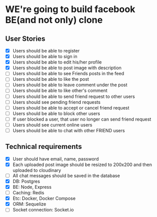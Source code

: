 # WE're going to build facebook BE(and not only) clone

## User Stories
- [X] Users should be able to register
- [X] Users should be able to sign in
- [X] Users should be able to edit his/her profile
- [X] Users should be able to post image with description
- [ ] Users should be able to see Friends posts in the feed
- [ ] Users should be able to like the post
- [ ] Users should be able to leave comment under the post
- [ ] Users should be able to like other's comment
- [ ] Users should be able to send friend request to other users
- [ ] Users should see pending friend requests
- [ ] Users should be able to accept or cancel friend request
- [ ] Users should be able to block other users
- [ ] If user blocked a user, that user no longer can send friend request
- [ ] Users should see current online users
- [ ] Users should be able to chat with other FRIEND users

## Technical requirements
- [X] User should have email, name, password
- [x] Each uploaded post image should be resized to 200x200 and then uploaded to cloudinary
- [ ] All chat messages should be saved in the database
- [X] DB: Postgres
- [X] BE: Node, Express
- [ ] Caching: Redis
- [X] Etc: Docker, Docker Compose
- [X] ORM: Sequelize
- [ ] Socket connection: Socket.io